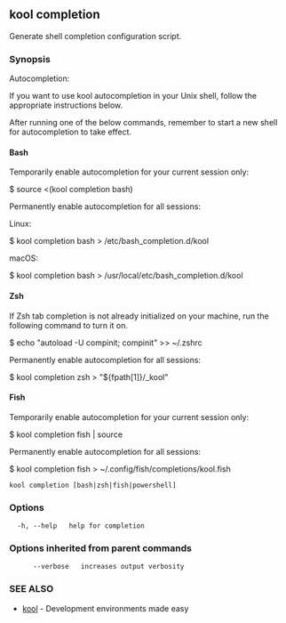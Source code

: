 ## kool completion

Generate shell completion configuration script.

### Synopsis

Autocompletion:

If you want to use kool autocompletion in your Unix shell, follow the appropriate instructions below.

After running one of the below commands, remember to start a new shell for autocompletion to take effect.

#### Bash

Temporarily enable autocompletion for your current session only:

$ source <(kool completion bash)

Permanently enable autocompletion for all sessions:

  Linux:

  $ kool completion bash > /etc/bash_completion.d/kool

  macOS:

  $ kool completion bash > /usr/local/etc/bash_completion.d/kool

#### Zsh

If Zsh tab completion is not already initialized on your machine, run the following command to turn it on.

$ echo "autoload -U compinit; compinit" >> ~/.zshrc

Permanently enable autocompletion for all sessions:

$ kool completion zsh > "${fpath[1]}/_kool"

#### Fish

Temporarily enable autocompletion for your current session only:

$ kool completion fish | source

Permanently enable autocompletion for all sessions:

$ kool completion fish > ~/.config/fish/completions/kool.fish


```
kool completion [bash|zsh|fish|powershell]
```

### Options

```
  -h, --help   help for completion
```

### Options inherited from parent commands

```
      --verbose   increases output verbosity
```

### SEE ALSO

* [kool](kool)	 - Development environments made easy

